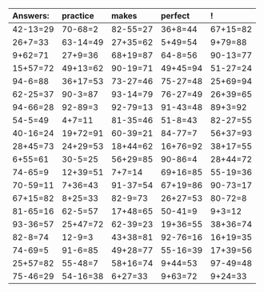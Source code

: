 | Answers: | practice | makes | perfect | ! |
| :--- | :--- | :--- | :--- | :--- |
| 42-13=29 | 70-68=2 | 82-55=27 | 36+8=44 | 67+15=82 | 
| 26+7=33 | 63-14=49 | 27+35=62 | 5+49=54 | 9+79=88 | 
| 9+62=71 | 27+9=36 | 68+19=87 | 64-8=56 | 90-13=77 | 
| 15+57=72 | 49+13=62 | 90-19=71 | 49+45=94 | 51-27=24 | 
| 94-6=88 | 36+17=53 | 73-27=46 | 75-27=48 | 25+69=94 | 
| 62-25=37 | 90-3=87 | 93-14=79 | 76-27=49 | 26+39=65 | 
| 94-66=28 | 92-89=3 | 92-79=13 | 91-43=48 | 89+3=92 | 
| 54-5=49 | 4+7=11 | 81-35=46 | 51-8=43 | 82-27=55 | 
| 40-16=24 | 19+72=91 | 60-39=21 | 84-77=7 | 56+37=93 | 
| 28+45=73 | 24+29=53 | 18+44=62 | 16+76=92 | 38+17=55 | 
| 6+55=61 | 30-5=25 | 56+29=85 | 90-86=4 | 28+44=72 | 
| 74-65=9 | 12+39=51 | 7+7=14 | 69+16=85 | 55-19=36 | 
| 70-59=11 | 7+36=43 | 91-37=54 | 67+19=86 | 90-73=17 | 
| 67+15=82 | 8+25=33 | 82-9=73 | 26+27=53 | 80-72=8 | 
| 81-65=16 | 62-5=57 | 17+48=65 | 50-41=9 | 9+3=12 | 
| 93-36=57 | 25+47=72 | 62-39=23 | 19+36=55 | 38+36=74 | 
| 82-8=74 | 12-9=3 | 43+38=81 | 92-76=16 | 16+19=35 | 
| 74-69=5 | 91-6=85 | 49+28=77 | 55-16=39 | 17+39=56 | 
| 25+57=82 | 55-48=7 | 58+16=74 | 9+44=53 | 97-49=48 | 
| 75-46=29 | 54-16=38 | 6+27=33 | 9+63=72 | 9+24=33 | 

